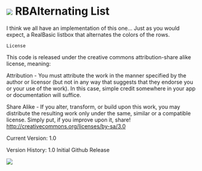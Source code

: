 # ![](https://raw.github.com/alexrestrepo/RBComposer/master/class.png) RBAlternating List

I think we all have an implementation of this one...
Just as you would expect, a RealBasic listbox that alternates the colors of the rows.

`License`

This code is released under the creative commons attribution-share alike license, meaning:

Attribution - You must attribute the work in the manner specified by the author or licensor 
(but not in any way that suggests that they endorse you or your use of the work).
In this case, simple credit somewhere in your app or documentation will suffice.

Share Alike - If you alter, transform, or build upon this work, you may distribute the resulting
work only under the same, similar or a compatible license.
Simply put, if you improve upon it, share!
http://creativecommons.org/licenses/by-sa/3.0

Current Version: 1.0

Version History:
1.0 Initial Github Release

![](https://raw.github.com/alexrestrepo/RBComposer/master/screen.png)